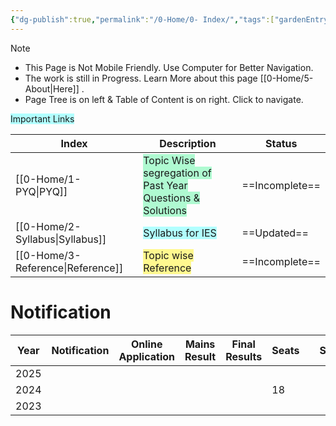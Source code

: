 ```yaml
---
{"dg-publish":true,"permalink":"/0-Home/0- Index/","tags":["gardenEntry"],"updated":"2025-01-03T13:15:40.961+05:30"}
---
```



> [!NOTE]
> 
> - This Page is Not Mobile Friendly. Use Computer for Better Navigation.
> - The work is still in Progress. Learn More about this page [[0-Home/5- About\|Here]] .
> - Page Tree is on left  &  Table of Content is on right. Click to navigate.


<span style="background:#b1ffff">Important Links</span>

| Index                       | Description                                                                                       | Status         |
| --------------------------- | ------------------------------------------------------------------------------------------------- | -------------- |
| [[0-Home/1- PYQ\|PYQ]]             | <span style="background:#affad1">Topic Wise segregation of Past Year Questions & Solutions</span> | ==Incomplete== |
| [[0-Home/2- Syllabus\|Syllabus]]   | <span style="background:#b1ffff">Syllabus for IES</span>                                          | ==Updated==    |
| [[0-Home/3- Reference\|Reference]] | <span style="background:#fff88f">Topic wise Reference</span>                                      | ==Incomplete== |


# Notification

| Year | Notification | Online Application | Mains Result | Final Results | Seats |     | Status |
| ---- | ------------ | ------------------ | ------------ | ------------- | ----- | --- | ------ |
| 2025 |              |                    |              |               |       |     |        |
| 2024 |              |                    |              |               | 18    |     |        |
| 2023 |              |                    |              |               |       |     |        |
